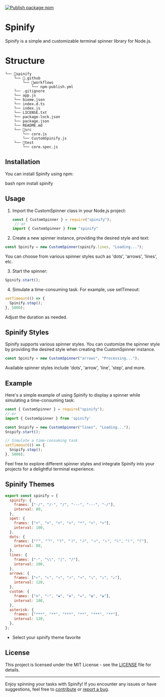 [![Publish package npm](https://github.com/watercubz/Spinify/actions/workflows/npm-publish.yml/badge.svg?branch=master)](https://github.com/watercubz/Spinify/actions/workflows/npm-publish.yml)

# Spinify

Spinify is a simple and customizable terminal spinner library for Node.js.

# Structure

```
└── 📁spinify
    └── 📁.github
        └── 📁workflows
            └── npm-publish.yml
    └── .gitignore
    └── app.js
    └── biome.json
    └── index.d.ts
    └── index.js
    └── LICENSE.txt
    └── package-lock.json
    └── package.json
    └── README.md
    └── 📁src
        └── core.js
        └── CustomSpinify.js
    └── 📁test
        └── core.spec.js
```

## Installation

You can install Spinify using npm:

bash
npm install spinify

## Usage

1. Import the CustomSpinner class in your Node.js project:

   ```javascript
   const { CustomSpinner } = require("spinify");
    // or
   import { CustomSpinner } from "spinify" 
   ```

2. Create a new spinner instance, providing the desired style and text:

```javascript
const Spinify = new CustomSpinner(spinify.lines, "Loading...");
```

You can choose from various spinner styles such as 'dots', 'arrows', 'lines', etc.

3. Start the spinner:

```javascript
Spinify.start();
```

4. Simulate a time-consuming task. For example, use setTimeout:

```javascript
setTimeout(() => {
  Spinify.stop();
}, 5000);
```

Adjust the duration as needed.

## Spinify Styles

Spinify supports various spinner styles. You can customize the spinner style by providing the desired style when creating the CustomSpinner instance.

```javascript
const Spinify = new CustomSpinner("arrows", "Processing...");
```

Available spinner styles include 'dots', 'arrow', 'line', 'step', and more.

## Example

Here's a simple example of using Spinify to display a spinner while simulating a time-consuming task:

```javascript
const { CustomSpinner } = require("spinify");
// or
import { CustomSpinner } from 'spinify' 

const Snipify = new CustomSpinner("lines", "Loading...");
Snipify.start();

// Simulate a time-consuming task
setTimeout(() => {
  Snipify.stop();
}, 5000);
```

Feel free to explore different spinner styles and integrate Spinify into your projects for a delightful terminal experience.

## Spinify Themes

```js
export const spinify = {
  spinify: {
    frames: ["-/", "/-", "/", "---", "---", "-/"],
    interval: 80,
  },
  spet: {
    frames: ["<", ">", "<", ">", "*", "<", ">"],
    interval: 100,
  },
  dots: {
    frames: ["⠋", "⠙", "⠹", "⠸", "⠼", "⠴", "⠦", "⠧", "⠇", "⠏"],
    interval: 80,
  },
  lines: {
    frames: ["-", "\\", "|", "/"],
    interval: 100,
  },
  arrows: {
    frames: ["←", "↖", "↑", "↗", "→", "↘", "↓", "↙"],
    interval: 120,
  },
  custom: {
    frames: ["⊙", "⋆", "✸", "❉", "✦", "✿", "❀"],
    interval: 100,
  },
  asterisk: {
    frames: ["***", "**", "***", "**", "***", "**"],
    interval: 120,
  },
};
```

- Select your spinify theme favorite

## License

This project is licensed under the MIT License - see the [LICENSE](LICENSE) file for details.

---

Enjoy spinning your tasks with Spinify! If you encounter any issues or have suggestions, feel free to [contribute](CONTRIBUTING.md) or [report a bug](https://github.com/watercubz/spinify).
